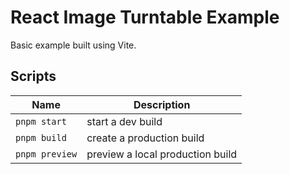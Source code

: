 # React Image Turntable Example

Basic example built using Vite.

## Scripts

| Name           | Description                      |
| -------------- | -------------------------------- |
| `pnpm start`   | start a dev build                |
| `pnpm build`   | create a production build        |
| `pnpm preview` | preview a local production build |
